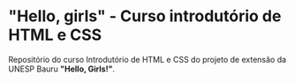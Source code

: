 # "Hello, girls" - Curso introdutório de HTML e CSS

Repositório do curso Introdutório de HTML e CSS do projeto de extensão da UNESP Bauru **"Hello, Girls!"**.
